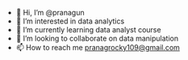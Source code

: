 - 👋 Hi, I’m @pranagun
- 👀 I’m interested in data analytics
- 🌱 I’m currently learning data analyst course
- 💞️ I’m looking to collaborate on data manipulation
- 📫 How to reach me pranagrocky109@gmail.com

<!---
pranagun/pranagun is a ✨ special ✨ repository because its `README.md` (this file) appears on your GitHub profile.
You can click the Preview link to take a look at your changes.
--->
